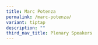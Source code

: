 ```yaml
---
title: Marc Potenza
permalink: /marc-potenza/
variant: tiptap
description: ""
third_nav_title: Plenary Speakers
---
```

